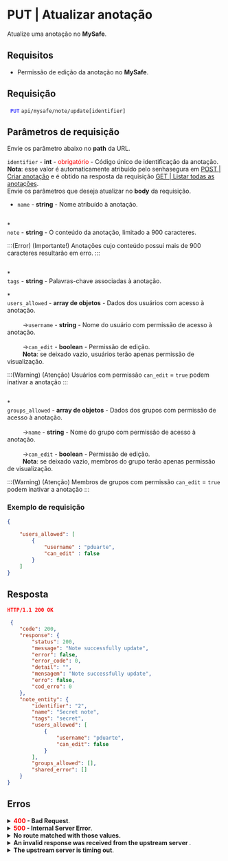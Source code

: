 # PUT | Atualizar anotação

Atualize uma anotação no **MySafe**.

## Requisitos
* Permissão de edição da anotação no **MySafe**.

## Requisição

 <code><span style="color:blue"> PUT</code></span> `api/mysafe/note/update[identifier]`


## Parâmetros de requisição

Envie os parâmetro abaixo no <b>path</b> da URL.

<summary><code>identifier</code> - <b>int</b> - <span style="color:red">obrigatório</span> - Código único de identificação da anotação.</summary>

<summary><b>Nota</b>: esse valor é automaticamente atribuído pelo senhasegura em <a href = "/v3-33/docs/pt/api-post-create-note">POST | Criar anotação</a> e é obtido na resposta da requisição <a href = "/v3-33/docs/pt/api-get-list-all-notes">GET | Listar todas as anotações</a>.

    
<br>
Envie os parâmetros que deseja atualizar no <b>body</b> da requisição.
    
* <summary><code>name</code> - <b>string</b>  - Nome atribuído à anotação.</summary>


<br>
* <summary><code>note</code> - <b>string</b> - O conteúdo da anotação, limitado a 900 caracteres. </summary>
    
:::(Error) (Importante!)
Anotações cujo conteúdo possui  mais de 900 caracteres resultarão em erro. 
:::

<br>
* <summary><code>tags</code> - <b>string</b> - Palavras-chave associadas à anotação.</summary>

<br>
* <summary><code>users_allowed</code> - <b>array de objetos</b> - Dados dos usuários com acesso à anotação.</summary>


<br>
<summary>&nbsp;&emsp;&emsp;&nbsp;→<code>username</code> - <b>string</b> - Nome do usuário com permissão de acesso à anotação.</summary>

<br>
<summary>&nbsp;&emsp;&emsp;&nbsp;→<code>can_edit</code> - <b>boolean</b> - Permissão de edição. </summary>

<summary>&nbsp;&emsp;&emsp;&nbsp;<b>Nota</b>: se deixado vazio, usuários terão apenas permissão de visualização.</summary>
 
:::(Warning) (Atenção)
Usuários  com permissão <code>can_edit</code> = <code>true</code> podem inativar a anotação
:::

<br>
* <summary><code>groups_allowed</code> - <b>array de objetos</b> - Dados dos grupos com permissão de acesso à anotação.</summary>


<br>
<summary>&nbsp;&emsp;&emsp;&nbsp;→<code>name</code> - <b>string</b> - Nome do grupo com permissão de acesso à anotação.</summary>

<br>
<summary>&nbsp;&emsp;&emsp;&nbsp;→<code>can_edit</code> - <b>boolean</b> - Permissão de edição. </summary>

<summary>&nbsp;&emsp;&emsp;&nbsp;<b>Nota</b>: se deixado vazio, membros do grupo terão apenas permissão de visualização.</summary>
  
:::(Warning) (Atenção)
Membros de grupos  com permissão <code>can_edit</code> = <code>true</code> podem inativar a anotação
:::


 ### Exemplo de requisição

```json 
{
   
    "users_allowed": [
        {
            "username" : "pduarte",
            "can_edit" : false
        }
    ]
}

```
  
  
  
  ## Resposta 

 ```json
HTTP/1.1 200 OK
```
```json 
 {
    "code": 200,
    "response": {
        "status": 200,
        "message": "Note successfully update",
        "error": false,
        "error_code": 0,
        "detail": "",
        "mensagem": "Note successfully update",
        "erro": false,
        "cod_erro": 0
    },
    "note_entity": {
        "identifier": "2",
        "name": "Secret note",
        "tags": "secret",
        "users_allowed": [
            {
                "username": "pduarte",
                "can_edit": false
            }
        ],
        "groups_allowed": [],
        "shared_error": []
    }
}


 ```
 
 ## Erros
 
 <details>
<summary><b><span style="color:red">400</span> - Bad Request</b>.</summary>

* * *
<b>Mensagem: "1001: Parameter note limited to 900 characters"</b>
<p><b>Possível causa</b>: o conteúdo enviado em <code>note</code> ultrapassou o limite de 900 caracteres.<br></p>
<b>Solução</b>: diminua o conteúdo da anotação e envie a requisição novamente.
 
* * *    
</details>


<details>
    <summary><b><span style="color:red">500</span> - Internal Server Error</b>.</summary>

***
    
<b>Mensagem: "Unexpected error."</b><br>

<p><b>Possível causa</b>: o erro está no servidor senhasegura.<br>
        
<b>Solução</b>: contate o time de suporte para mais informações.</p>
    
 ***
 </details>
 
 <details>
    <summary><b>No route matched with those values.</b></summary>

 ***
    
<b>Mensagem: "No route matched with those values."</b>
<p><b>Possíveis causas</b>: falha na autenticação da sua aplicação com o servidor senhasegura ou URL incorreta.<br>
        
<b>Solução</b>: verifique os parâmetros de autenticação como <code>Access Token URL</code>, <code>Client ID</code> e  <code>Client Secret</code> e solicite um novo token de acesso ou verifique e corrija a URL.

 * * *
</details>
     
<details>
<summary><b>An invalid response was received from the upstream server
</b>.</summary>

*** 
   
<b>Mensagem: "An invalid response was received from the a seupstream server</b>
    
<p><b>Possível causa</b>: o servidor upstream pode estar demorando muito para responder, levando a um erro de timeout que é interpretado como uma resposta inválida pelo servidor proxy/gateway.<br>
        
<b>Solução</b>: verifique a conectividade entre a origem da requisição e o servidor senhasegura.</p>
***
</details>
     
   

<details>
<summary><b>The upstream server is timing out</b>.</summary>

*** 
    
<b>Mensagem: "The upstream server is timing out"</b>
    
<p><b>Possível causa</b>: o tempo da requisição se esgotou.
        
<b>Solução</b>: verifique a conectividade entre a origem da requisição e o servidor senhasegura.</p>
* * *
</details>
     


